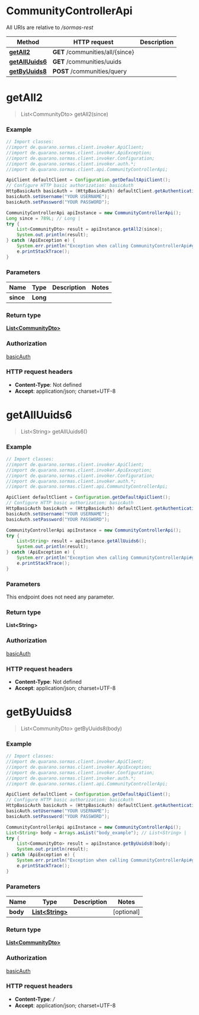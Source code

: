 # CommunityControllerApi

All URIs are relative to */sormas-rest*

Method | HTTP request | Description
------------- | ------------- | -------------
[**getAll2**](CommunityControllerApi.md#getAll2) | **GET** /communities/all/{since} | 
[**getAllUuids6**](CommunityControllerApi.md#getAllUuids6) | **GET** /communities/uuids | 
[**getByUuids8**](CommunityControllerApi.md#getByUuids8) | **POST** /communities/query | 

<a name="getAll2"></a>
# **getAll2**
> List&lt;CommunityDto&gt; getAll2(since)



### Example
```java
// Import classes:
//import de.quarano.sormas.client.invoker.ApiClient;
//import de.quarano.sormas.client.invoker.ApiException;
//import de.quarano.sormas.client.invoker.Configuration;
//import de.quarano.sormas.client.invoker.auth.*;
//import de.quarano.sormas.client.api.CommunityControllerApi;

ApiClient defaultClient = Configuration.getDefaultApiClient();
// Configure HTTP basic authorization: basicAuth
HttpBasicAuth basicAuth = (HttpBasicAuth) defaultClient.getAuthentication("basicAuth");
basicAuth.setUsername("YOUR USERNAME");
basicAuth.setPassword("YOUR PASSWORD");

CommunityControllerApi apiInstance = new CommunityControllerApi();
Long since = 789L; // Long | 
try {
    List<CommunityDto> result = apiInstance.getAll2(since);
    System.out.println(result);
} catch (ApiException e) {
    System.err.println("Exception when calling CommunityControllerApi#getAll2");
    e.printStackTrace();
}
```

### Parameters

Name | Type | Description  | Notes
------------- | ------------- | ------------- | -------------
 **since** | **Long**|  |

### Return type

[**List&lt;CommunityDto&gt;**](CommunityDto.md)

### Authorization

[basicAuth](../README.md#basicAuth)

### HTTP request headers

 - **Content-Type**: Not defined
 - **Accept**: application/json; charset=UTF-8

<a name="getAllUuids6"></a>
# **getAllUuids6**
> List&lt;String&gt; getAllUuids6()



### Example
```java
// Import classes:
//import de.quarano.sormas.client.invoker.ApiClient;
//import de.quarano.sormas.client.invoker.ApiException;
//import de.quarano.sormas.client.invoker.Configuration;
//import de.quarano.sormas.client.invoker.auth.*;
//import de.quarano.sormas.client.api.CommunityControllerApi;

ApiClient defaultClient = Configuration.getDefaultApiClient();
// Configure HTTP basic authorization: basicAuth
HttpBasicAuth basicAuth = (HttpBasicAuth) defaultClient.getAuthentication("basicAuth");
basicAuth.setUsername("YOUR USERNAME");
basicAuth.setPassword("YOUR PASSWORD");

CommunityControllerApi apiInstance = new CommunityControllerApi();
try {
    List<String> result = apiInstance.getAllUuids6();
    System.out.println(result);
} catch (ApiException e) {
    System.err.println("Exception when calling CommunityControllerApi#getAllUuids6");
    e.printStackTrace();
}
```

### Parameters
This endpoint does not need any parameter.

### Return type

**List&lt;String&gt;**

### Authorization

[basicAuth](../README.md#basicAuth)

### HTTP request headers

 - **Content-Type**: Not defined
 - **Accept**: application/json; charset=UTF-8

<a name="getByUuids8"></a>
# **getByUuids8**
> List&lt;CommunityDto&gt; getByUuids8(body)



### Example
```java
// Import classes:
//import de.quarano.sormas.client.invoker.ApiClient;
//import de.quarano.sormas.client.invoker.ApiException;
//import de.quarano.sormas.client.invoker.Configuration;
//import de.quarano.sormas.client.invoker.auth.*;
//import de.quarano.sormas.client.api.CommunityControllerApi;

ApiClient defaultClient = Configuration.getDefaultApiClient();
// Configure HTTP basic authorization: basicAuth
HttpBasicAuth basicAuth = (HttpBasicAuth) defaultClient.getAuthentication("basicAuth");
basicAuth.setUsername("YOUR USERNAME");
basicAuth.setPassword("YOUR PASSWORD");

CommunityControllerApi apiInstance = new CommunityControllerApi();
List<String> body = Arrays.asList("body_example"); // List<String> | 
try {
    List<CommunityDto> result = apiInstance.getByUuids8(body);
    System.out.println(result);
} catch (ApiException e) {
    System.err.println("Exception when calling CommunityControllerApi#getByUuids8");
    e.printStackTrace();
}
```

### Parameters

Name | Type | Description  | Notes
------------- | ------------- | ------------- | -------------
 **body** | [**List&lt;String&gt;**](String.md)|  | [optional]

### Return type

[**List&lt;CommunityDto&gt;**](CommunityDto.md)

### Authorization

[basicAuth](../README.md#basicAuth)

### HTTP request headers

 - **Content-Type**: */*
 - **Accept**: application/json; charset=UTF-8

